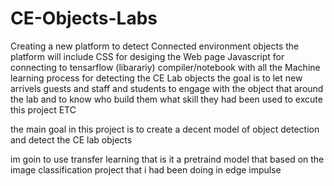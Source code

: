 # CE-Objects-Labs

Creating a new platform to detect Connected environment objects 
the platform will include CSS for desiging the Web page 
Javascript for connecting to tensarflow (libarariy) compiler/notebook with all the Machine learning process for detecting the CE Lab objects 
the goal is to let new arrivels guests and staff and students to engage with the object that around the lab and to know who build them 
what skill they had been used to excute this project ETC

the main goal in this project is to create a decent model of object detection and detect the CE lab objects 

im goin to use transfer learning that is it a pretraind model that based on the image classification project that i had been doing in edge impulse 
